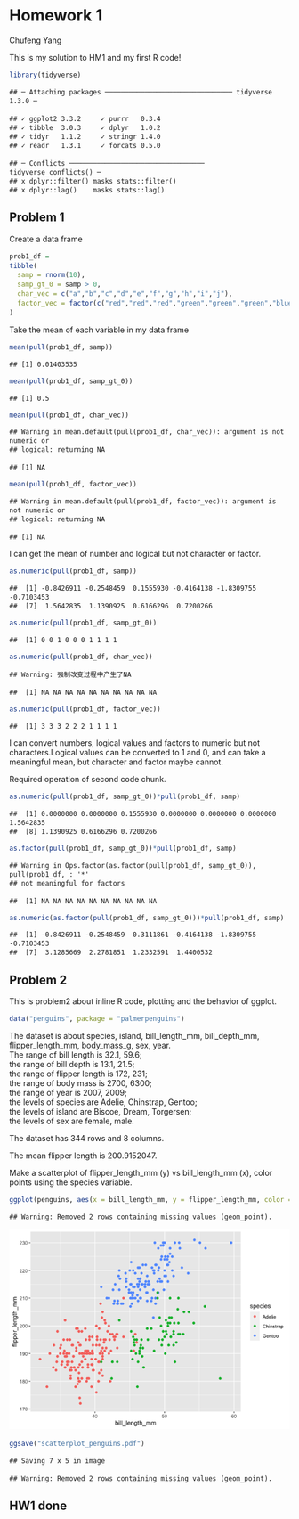 Homework 1
================
Chufeng Yang

This is my solution to HM1 and my first R code\!

``` r
library(tidyverse)
```

    ## ─ Attaching packages ──────────────────────────────── tidyverse 1.3.0 ─

    ## ✓ ggplot2 3.3.2     ✓ purrr   0.3.4
    ## ✓ tibble  3.0.3     ✓ dplyr   1.0.2
    ## ✓ tidyr   1.1.2     ✓ stringr 1.4.0
    ## ✓ readr   1.3.1     ✓ forcats 0.5.0

    ## ─ Conflicts ────────────────────────────────── tidyverse_conflicts() ─
    ## x dplyr::filter() masks stats::filter()
    ## x dplyr::lag()    masks stats::lag()

## Problem 1

Create a data frame

``` r
prob1_df =
tibble(
  samp = rnorm(10),
  samp_gt_0 = samp > 0,
  char_vec = c("a","b","c","d","e","f","g","h","i","j"),
  factor_vec = factor(c("red","red","red","green","green","green","blue","blue","blue","blue"))
)
```

Take the mean of each variable in my data frame

``` r
mean(pull(prob1_df, samp))
```

    ## [1] 0.01403535

``` r
mean(pull(prob1_df, samp_gt_0))
```

    ## [1] 0.5

``` r
mean(pull(prob1_df, char_vec))
```

    ## Warning in mean.default(pull(prob1_df, char_vec)): argument is not numeric or
    ## logical: returning NA

    ## [1] NA

``` r
mean(pull(prob1_df, factor_vec))
```

    ## Warning in mean.default(pull(prob1_df, factor_vec)): argument is not numeric or
    ## logical: returning NA

    ## [1] NA

I can get the mean of number and logical but not character or factor.

``` r
as.numeric(pull(prob1_df, samp))
```

    ##  [1] -0.8426911 -0.2548459  0.1555930 -0.4164138 -1.8309755 -0.7103453
    ##  [7]  1.5642835  1.1390925  0.6166296  0.7200266

``` r
as.numeric(pull(prob1_df, samp_gt_0))
```

    ##  [1] 0 0 1 0 0 0 1 1 1 1

``` r
as.numeric(pull(prob1_df, char_vec))
```

    ## Warning: 强制改变过程中产生了NA

    ##  [1] NA NA NA NA NA NA NA NA NA NA

``` r
as.numeric(pull(prob1_df, factor_vec))
```

    ##  [1] 3 3 3 2 2 2 1 1 1 1

I can convert numbers, logical values and factors to numeric but not
characters.Logical values can be converted to 1 and 0, and can take a
meaningful mean, but character and factor maybe cannot.

Required operation of second code chunk.

``` r
as.numeric(pull(prob1_df, samp_gt_0))*pull(prob1_df, samp)
```

    ##  [1] 0.0000000 0.0000000 0.1555930 0.0000000 0.0000000 0.0000000 1.5642835
    ##  [8] 1.1390925 0.6166296 0.7200266

``` r
as.factor(pull(prob1_df, samp_gt_0))*pull(prob1_df, samp)
```

    ## Warning in Ops.factor(as.factor(pull(prob1_df, samp_gt_0)), pull(prob1_df, : '*'
    ## not meaningful for factors

    ##  [1] NA NA NA NA NA NA NA NA NA NA

``` r
as.numeric(as.factor(pull(prob1_df, samp_gt_0)))*pull(prob1_df, samp)
```

    ##  [1] -0.8426911 -0.2548459  0.3111861 -0.4164138 -1.8309755 -0.7103453
    ##  [7]  3.1285669  2.2781851  1.2332591  1.4400532

## Problem 2

This is problem2 about inline R code, plotting and the behavior of
ggplot.

``` r
data("penguins", package = "palmerpenguins")
```

The dataset is about species, island, bill\_length\_mm, bill\_depth\_mm,
flipper\_length\_mm, body\_mass\_g, sex, year.  
The range of bill length is 32.1, 59.6;  
the range of bill depth is 13.1, 21.5;  
the range of flipper length is 172, 231;  
the range of body mass is 2700, 6300;  
the range of year is 2007, 2009;  
the levels of species are Adelie, Chinstrap, Gentoo;  
the levels of island are Biscoe, Dream, Torgersen;  
the levels of sex are female, male.

The dataset has 344 rows and 8 columns.

The mean flipper length is 200.9152047.

Make a scatterplot of flipper\_length\_mm (y) vs bill\_length\_mm (x),
color points using the species variable.

``` r
ggplot(penguins, aes(x = bill_length_mm, y = flipper_length_mm, color = species)) + geom_point()
```

    ## Warning: Removed 2 rows containing missing values (geom_point).

![](p8105_hw1_cy2588_files/figure-gfm/unnamed-chunk-7-1.png)<!-- -->

``` r
ggsave("scatterplot_penguins.pdf")
```

    ## Saving 7 x 5 in image

    ## Warning: Removed 2 rows containing missing values (geom_point).

## HW1 done

